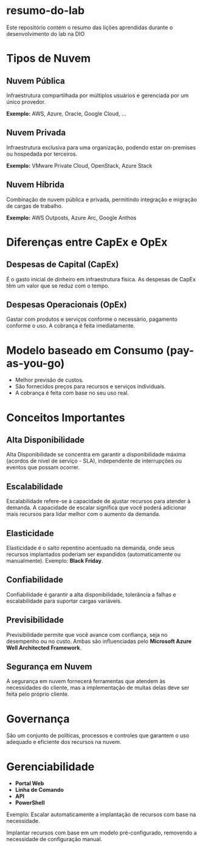 # resumo-do-lab
Este repositório contém o resumo das lições aprendidas durante o desenvolvimento do lab na DIO

# Tipos de Nuvem

## Nuvem Pública
Infraestrutura compartilhada por múltiplos usuários e gerenciada por um único provedor.

**Exemplo:** AWS, Azure, Oracle, Google Cloud, ...

## Nuvem Privada
Infraestrutura exclusiva para uma organização, podendo estar on-premises ou hospedada por terceiros.

**Exemplo:** VMware Private Cloud, OpenStack, Azure Stack

## Nuvem Híbrida
Combinação de nuvem pública e privada, permitindo integração e migração de cargas de trabalho.

**Exemplo:** AWS Outposts, Azure Arc, Google Anthos

# Diferenças entre CapEx e OpEx

## Despesas de Capital (CapEx)
É o gasto inicial de dinheiro em infraestrutura física. As despesas de CapEx têm um valor que se reduz com o tempo.

## Despesas Operacionais (OpEx)
Gastar com produtos e serviços conforme o necessário, pagamento conforme o uso. A cobrança é feita imediatamente.

# Modelo baseado em Consumo (pay-as-you-go)
- Melhor previsão de custos.
- São fornecidos preços para recursos e serviços individuais.
- A cobrança é feita com base no seu uso real.

# Conceitos Importantes

## Alta Disponibilidade
Alta Disponibilidade se concentra em garantir a disponibilidade máxima (acordos de nível de serviço - SLA), independente de interrupções ou eventos que possam ocorrer.

## Escalabilidade
Escalabilidade refere-se à capacidade de ajustar recursos para atender à demanda. A capacidade de escalar significa que você poderá adicionar mais recursos para lidar melhor com o aumento da demanda.

## Elasticidade
Elasticidade é o salto repentino acentuado na demanda, onde seus recursos implantados poderiam ser expandidos (automaticamente ou manualmente). Exemplo: **Black Friday**.

## Confiabilidade
Confiabilidade é garantir a alta disponibilidade, tolerância a falhas e escalabilidade para suportar cargas variáveis.

## Previsibilidade
Previsibilidade permite que você avance com confiança, seja no desempenho ou no custo. Ambas são influenciadas pelo **Microsoft Azure Well Architected Framework**.

## Segurança em Nuvem
A segurança em nuvem fornecerá ferramentas que atendem às necessidades do cliente, mas a implementação de muitas delas deve ser feita pelo próprio cliente.

# Governança
São um conjunto de políticas, processos e controles que garantem o uso adequado e eficiente dos recursos na nuvem.

# Gerenciabilidade

- **Portal Web**
- **Linha de Comando**
- **API**
- **PowerShell**

Exemplo: Escalar automaticamente a implantação de recursos com base na necessidade.

Implantar recursos com base em um modelo pré-configurado, removendo a necessidade de configuração manual.
